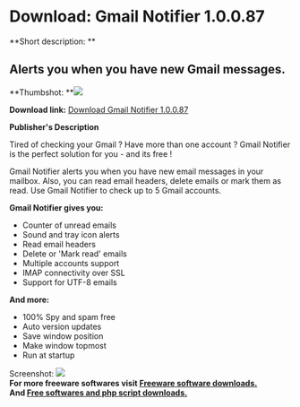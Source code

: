 # Download: Gmail Notifier 1.0.0.87

**Short description: **

## Alerts you when you have new Gmail messages.

  
**Thumbshot: **![](http://www.freewarefiles.com/screenshot/gmailnotifier_md.jpg)   
  
**Download link:** [Download Gmail Notifier 1.0.0.87](http://freesoftwares.boysofts.com/Gmail-Notifier_program_14967.html)  
  

**Publisher's Description**  
  

Tired of checking your Gmail ? Have more than one account ? Gmail Notifier is
the perfect solution for you - and its free !

Gmail Notifier alerts you when you have new email messages in your mailbox.
Also, you can read email headers, delete emails or mark them as read. Use
Gmail Notifier to check up to 5 Gmail accounts.

**Gmail Notifier gives you:**

  * Counter of unread emails 
  * Sound and tray icon alerts 
  * Read email headers 
  * Delete or 'Mark read' emails 
  * Multiple accounts support 
  * IMAP connectivity over SSL 
  * Support for UTF-8 emails 

**And more:**

  * 100% Spy and spam free 
  * Auto version updates 
  * Save window position 
  * Make window topmost 
  * Run at startup 

  
  
Screenshot: ![](http://www.freewarefiles.com/screenshot/gmailnotifier.jpg)  
**For more freeware softwares visit [Freeware software downloads.](http://freesoftwares.boysofts.com/)**   
**And [Free softwares and php script downloads.](http://www.boysofts.com/)**

